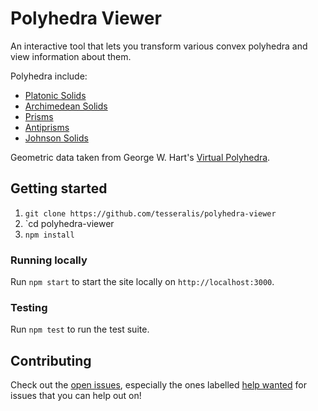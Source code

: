 # Polyhedra Viewer

An interactive tool that lets you transform various convex polyhedra and view information about them.

Polyhedra include:

- [Platonic Solids](http://en.wikipedia.org/wiki/Platonic_solid)
- [Archimedean Solids](http://en.wikipedia.org/wiki/Archimedean_solid)
- [Prisms](<http://en.wikipedia.org/wiki/Prism_(geometry)>)
- [Antiprisms](http://en.wikipedia.org/wiki/Antiprism)
- [Johnson Solids](http://en.wikipedia.org/wiki/Johnson_solid)

Geometric data taken from George W. Hart's [Virtual Polyhedra].

[virtual polyhedra]: http://www.georgehart.com/virtual-polyhedra/vp.html

## Getting started

1. `git clone https://github.com/tesseralis/polyhedra-viewer`
2. `cd polyhedra-viewer
3. `npm install`

### Running locally

Run `npm start` to start the site locally on `http://localhost:3000`.

### Testing

Run `npm test` to run the test suite.

## Contributing

Check out the [open issues](https://github.com/tesseralis/polyhedra-viewer/issues), especially the ones labelled [help wanted](https://github.com/tesseralis/polyhedra-viewer/issues?q=is%3Aopen+is%3Aissue+label%3A%22help+wanted%22) for issues that you can help out on!

